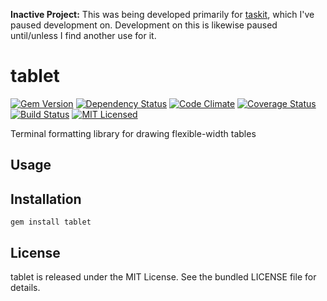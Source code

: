 **Inactive Project:** This was being developed primarily for [taskit](https://github.com/akerl/taskit), which I've paused development on. Development on this is likewise paused until/unless I find another use for it.

tablet
=========

[![Gem Version](https://img.shields.io/gem/v/tablet.svg)](https://rubygems.org/gems/tablet)
[![Dependency Status](https://img.shields.io/gemnasium/akerl/tablet.svg)](https://gemnasium.com/akerl/tablet)
[![Code Climate](https://img.shields.io/codeclimate/github/akerl/tablet.svg)](https://codeclimate.com/github/akerl/tablet)
[![Coverage Status](https://img.shields.io/coveralls/akerl/tablet.svg)](https://coveralls.io/r/akerl/tablet)
[![Build Status](https://img.shields.io/travis/akerl/tablet.svg)](https://travis-ci.org/akerl/tablet)
[![MIT Licensed](https://img.shields.io/badge/license-MIT-green.svg)](https://tldrlegal.com/license/mit-license)

Terminal formatting library for drawing flexible-width tables

## Usage

## Installation

    gem install tablet

## License

tablet is released under the MIT License. See the bundled LICENSE file for details.

